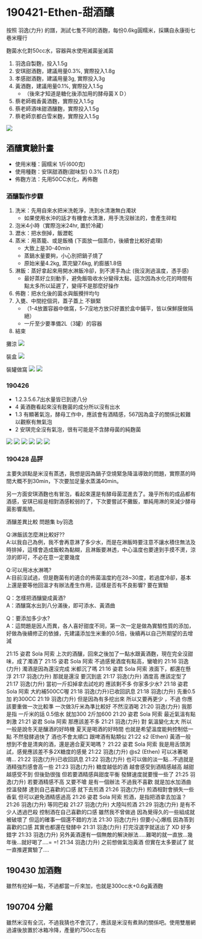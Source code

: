 # 190421-Ethen-甜酒釀

按照 羽逸(力升) 的譜，測試七隻不同的酒麴，每份0.6kg圓糯米，採購自永康街七巷米糧行

麴菌水化對50cc水，容器與水使用滅菌釜滅菌

1. 羽逸自製麴，投入1.5g
2. 安琪甜酒麴，建議用量0.3%, 實際投入1.8g
3. 孝感甜酒麴，建議用量3g, 實際投入3g
4. 黃酒麴，建議用量0.1%, 實際投入1.5g
	* （後來才知道是糖化後添加用的酵母菌ＸＤ）
5. 蔡老師楓香黃酒麴，實際投入1.5g
6. 蔡老師酒味甜酒釀麴，實際投入1.5g
7. 蔡老師京都白雪米麴，實際投入1.5g

![](../img/test155.png)

## 酒釀實驗計畫
* 使用米種：圓糯米 1斤(600克)
* 使用種麴：安琪甜酒麴(甜味型) 0.3% (1.8克)
* 佈麴方法：先用50CC水化，再佈麴

### 酒釀製作步驟
1. 洗米：先用自來水把米洗乾淨，洗到水清澈無白濁狀
   * 如果使用水沖的話才有機會水清澈，用手洗沒辦法的，會產生碎粒
2. 泡米4小時（實際泡米24hr, 置於冷藏）
3. 瀝水：把水倒掉，飯瀝乾
4. 蒸米：用蒸籠、或是飯桶 (下面放一個蒸巾，後續會比較好處理)
   * 大致上是30-40min
   * 蒸鍋水量要夠，小心別把鍋子燒了
   * 原始米量4.2kg, 蒸完變7.6kg, 約膨脹1.8倍
5. 淋飯：蒸好拿起來用開水淋飯冷卻，到不燙手為止 (我沒測過溫度，憑手感)
   * 最好蒸好立刻動手，避免飯吸收水分變得太黏，這次因為水化花的時間有點太多所以延遲了，變得不是那麼好操作
6. 佈麴：把水化後的菌水與飯攪拌均勻
7. 入甕、中間挖個洞，蓋子蓋上 不鎖緊
   * （1-4放置容器中做窩，5-7沒地方放只好置於盒中鋪平，皆以保鮮膜做隔絕）
   * 一斤至少要準備2L（3罐）的容器
8. 結束

攤涼
![](../img/test156.png)

裝盒
![](../img/test157.png)

裝罐做窩
![](../img/test158.png)
![](../img/test159.png)

### 190426

* 1.2.3.5.6.7出水量皆已到達八分
* 4 黃酒麴看起來沒有麴菌的成分所以沒有出水
* 1.3 有顯著氣泡，酵母工作中，應該會有酒精感，567因為盒子的關係比較難以觀察有無氣泡
* 2 安琪完全沒有氣泡，很有可能是不含酵母菌的純麴菌

![](../img/test160.png)
![](../img/test161.png)
![](../img/test162.png)
![](../img/test163.png)
![](../img/test164.png)
![](../img/test165.png)

### 190428 品評

主要失誤點是米沒有蒸透，我想是因為鍋子空燒緊急降溫導致的問題，實際蒸的時間大概不到30min，下次要加足量水蒸滿40min。

另一方面安琪酒麴也有冒泡，看起來還是有酵母菌混進去了。幾乎所有的成品都有酒感，安琪已經是相對酒感較弱的了，下次要嘗試不攤飯，單純用淋的來減少酵母菌影響風險。

酒釀差異比較 問題集 by羽逸

Q:淋飯該怎麼淋比較好??   
A:以我自己為例，我不會再意淋了多少水，而是在淋飯時要注意不讓水積住無法及時排掉，這樣會造成飯較為黏糊，且淋飯要淋透，中心溫度也要達到手摸不燙，涼涼的即可，不必在意一定要幾度

Q:可以用冰水淋嗎?   
A:目前沒試過，但是麴菌有的適合的佈菌溫度約在28~30度，若過度冷卻，基本上還是要等他回溫才有辦法產生作用，這樣是否有不良影響?  要在實驗

Q：怎樣把酒釀變成黃酒?   
A：酒釀窩水出到八分滿後，即可添水、黃酒曲

Q：要添加多少水?   
A：這問題是因人而異，各人喜好甜度不同，第一次一定是做為實驗性質的添加，好做為後續修正的依據，先建議添加生米重的0.5倍，後續再以自己所期望的去增減

21:15 姿君 Sola 阿索 上次的酒釀，回來之後加了一點水跟黃酒麴，現在完全沒甜味，成了濁酒了
21:15 姿君 Sola 阿索 不過感覺酒度有點高，蠻嗆的
21:16 羽逸(力升) 濁酒是因為還沒完成  米都沉了嗎
21:16 姿君 Sola 阿索 液面下，都還在懸浮
21:17 羽逸(力升) 那就是還沒 要沉到底
21:17 羽逸(力升) 酒度高 應該定型了
21:17 羽逸(力升) 當初一斤扣掉拿去試吃的 應該剩不多 你家多少水?
21:18 姿君 Sola 阿索 大約補500CC喔
21:18 羽逸(力升)已收回訊息
21:18 羽逸(力升) 先重0.5加  約300CC
21:19 羽逸(力升) 但是因為有多挖出來 所以又要再更少  ，不過 你應該要重做一次比較準 一次做3斤米為準比較好 不然沒酒喝
21:20 羽逸(力升) 我那是指 一斤米的話 0.5倍水 就加300  2斤加600
21:20 姿君 Sola 阿索 最近氣溫有點刺激
21:21 姿君 Sola 阿索 那應該差不多
21:21 羽逸(力升) 對 氣溫變化太大  所以一般是說冬天是釀酒的好時機 夏天是喝酒的好時間 也就是希望溫度能夠控制低一點 不然發酵過快了 酒也不會太順口 跟啤酒有點類似
21:22 s2 (Ethen) 黃酒一般想到不會是清爽的酒，還是適合夏天喝嗎？
21:22 姿君 Sola 阿索 我是用舌頭測試，感覺應該差不多2X糖度的感覺
21:22 羽逸(力升) @s2 (Ethen) 可以冰著喝唷...
21:22 羽逸(力升)已收回訊息
21:22 羽逸(力升) 也可以做的淡一點...不過就是酒精強烈感會高一些
21:23 羽逸(力升) 糖度越低的酒 越會感受到酒精感越高  越甜越感受不到 但後勁很強 但若要酒精感與甜度平衡 發酵速度就要慢一些了
21:25 羽逸(力升) 若要酒精感不高 又要不嗆 是有一個辦法 不過我不喜歡
就是加水加酒曲控溫發酵 達到自己喜歡的口感 就下去煎酒
21:26 羽逸(力升) 煎酒相對會損失一些香氣 但可以避免酒精感過高
21:26 姿君 Sola 阿索 煎酒，是指把酒拿去加溫？
21:26 羽逸(力升) 等同巴殺
21:27 羽逸(力升) 大陸叫煎酒
21:29 羽逸(力升) 是有不少人透過巴殺 控制酒在自己喜歡的口感  雖然我不曾做過 因為覺得久的一些組成就被破壞了 但這的確事一個還不錯的方法
21:30 羽逸(力升) 但要小心爆瓶 因為答到喜歡的口感 其實也都還在發酵中
21:31 羽逸(力升) 打完沒選字就送出了 XD  好多錯字
21:33 羽逸(力升) 另外黃酒還有一個無敵的解決辦法.....難喝的就一直放...幾年後...就好喝了....= =!
21:34 羽逸(力升) 之前想做氣泡黃酒 但實在太多要試了 就一直推遲實驗了....

## 190430 加酒麴

雖然有挖掉一點，不過都當一斤來加，也就是300cc水+0.6g黃酒麴

## 190704 分離

雖然米沒有全沉，不過我猜也不會沉了，應該是米沒有煮熟的關係吧。使用雙層網過濾後放置於冰箱冷降，產量約750cc左右